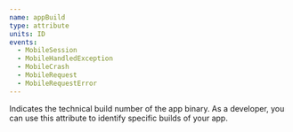 ```yaml
---
name: appBuild
type: attribute
units: ID
events:
  - MobileSession
  - MobileHandledException
  - MobileCrash
  - MobileRequest
  - MobileRequestError
---
```


Indicates the technical build number of the app binary. As a developer, you can use this attribute to identify specific builds of your app.
